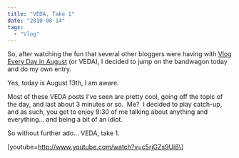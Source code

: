 ```yaml
---
title: "VEDA, Take 1"
date: "2010-08-14"
tags:
  - "Vlog"
---
```


So, after watching the fun that several other bloggers were having with [Vlog Every Day in August](http://www.writingtoreachyou.com/veda/) (or VEDA), I decided to jump on the bandwagon today and do my own entry.

Yes, today is August 13th, I am aware.

Most of these VEDA posts I've seen are pretty cool, going off the topic of the day, and last about 3 minutes or so.  Me?  I decided to play catch-up, and as such, you get to enjoy 9:30 of me talking about anything and everything... and being a bit of an idiot.

So without further ado... VEDA, take 1.

\[youtube=http://www.youtube.com/watch?v=c5rjGZs9Ui8\]
